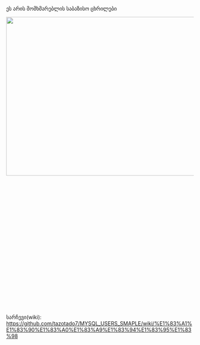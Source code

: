 <p style="text-align:left">ეს არის მომხმარებლის საბაზისო ცხრილები&nbsp;</p>

<p style="text-align:left"><img alt="" src="https://ckeditor.com/apps/ckfinder/userfiles/files/11.png" style="float:left; height:427px; width:822px" /></p>

<p style="text-align:left"><img alt="" src="#" /></p>

<p style="text-align:left">&nbsp;</p>

<p style="text-align:left">&nbsp;</p>

<p style="text-align:left">&nbsp;</p>

<p style="text-align:left">&nbsp;</p>

<p style="text-align:left">&nbsp;</p>

<p style="text-align:left">&nbsp;</p>

<p style="text-align:left">&nbsp;</p>

<p style="text-align:left">&nbsp;</p>

<p style="text-align:left">&nbsp;</p>

<p style="text-align:left">&nbsp;</p>

<p style="text-align:left">&nbsp;</p>

<p style="text-align:left">&nbsp;</p>

<p style="text-align:left">სარჩევი(wiki):<br />
<a href="https://github.com/tazotado7/MYSQL_USERS_SMAPLE/wiki/%E1%83%A1%E1%83%90%E1%83%A0%E1%83%A9%E1%83%94%E1%83%95%E1%83%98">https://github.com/tazotado7/MYSQL_USERS_SMAPLE/wiki/%E1%83%A1%E1%83%90%E1%83%A0%E1%83%A9%E1%83%94%E1%83%95%E1%83%98</a><br />
<br />
&nbsp;</p>

<p style="text-align:left">&nbsp;</p>
